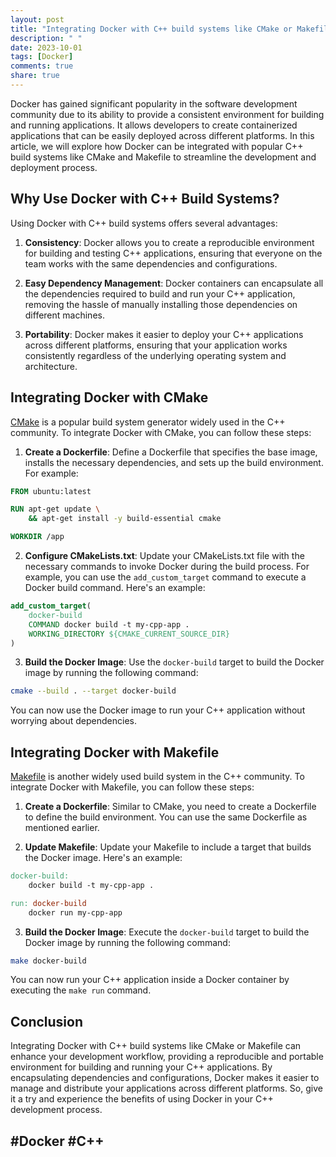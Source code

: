 ```yaml
---
layout: post
title: "Integrating Docker with C++ build systems like CMake or Makefile"
description: " "
date: 2023-10-01
tags: [Docker]
comments: true
share: true
---
```


Docker has gained significant popularity in the software development community due to its ability to provide a consistent environment for building and running applications. It allows developers to create containerized applications that can be easily deployed across different platforms. In this article, we will explore how Docker can be integrated with popular C++ build systems like CMake and Makefile to streamline the development and deployment process.

## Why Use Docker with C++ Build Systems?

Using Docker with C++ build systems offers several advantages:

1. **Consistency**: Docker allows you to create a reproducible environment for building and testing C++ applications, ensuring that everyone on the team works with the same dependencies and configurations.

2. **Easy Dependency Management**: Docker containers can encapsulate all the dependencies required to build and run your C++ application, removing the hassle of manually installing those dependencies on different machines.

3. **Portability**: Docker makes it easier to deploy your C++ applications across different platforms, ensuring that your application works consistently regardless of the underlying operating system and architecture.

## Integrating Docker with CMake

[CMake](https://cmake.org/) is a popular build system generator widely used in the C++ community. To integrate Docker with CMake, you can follow these steps:

1. **Create a Dockerfile**: Define a Dockerfile that specifies the base image, installs the necessary dependencies, and sets up the build environment. For example:

```Dockerfile
FROM ubuntu:latest

RUN apt-get update \
    && apt-get install -y build-essential cmake

WORKDIR /app
```

2. **Configure CMakeLists.txt**: Update your CMakeLists.txt file with the necessary commands to invoke Docker during the build process. For example, you can use the `add_custom_target` command to execute a Docker build command. Here's an example:

```cmake
add_custom_target(
    docker-build
    COMMAND docker build -t my-cpp-app .
    WORKING_DIRECTORY ${CMAKE_CURRENT_SOURCE_DIR}
)
```

3. **Build the Docker Image**: Use the `docker-build` target to build the Docker image by running the following command:

```bash
cmake --build . --target docker-build
```

You can now use the Docker image to run your C++ application without worrying about dependencies.

## Integrating Docker with Makefile

[Makefile](https://www.gnu.org/software/make/manual/make.html) is another widely used build system in the C++ community. To integrate Docker with Makefile, you can follow these steps:

1. **Create a Dockerfile**: Similar to CMake, you need to create a Dockerfile to define the build environment. You can use the same Dockerfile as mentioned earlier.

2. **Update Makefile**: Update your Makefile to include a target that builds the Docker image. Here's an example:

```makefile
docker-build:
    docker build -t my-cpp-app .

run: docker-build
    docker run my-cpp-app
```

3. **Build the Docker Image**: Execute the `docker-build` target to build the Docker image by running the following command:

```bash
make docker-build
```

You can now run your C++ application inside a Docker container by executing the `make run` command.

## Conclusion

Integrating Docker with C++ build systems like CMake or Makefile can enhance your development workflow, providing a reproducible and portable environment for building and running your C++ applications. By encapsulating dependencies and configurations, Docker makes it easier to manage and distribute your applications across different platforms. So, give it a try and experience the benefits of using Docker in your C++ development process.

## #Docker #C++